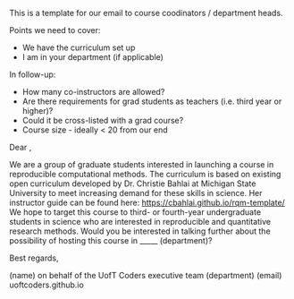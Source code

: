 This is a template for our email to course coodinators / department heads.

Points we need to cover:
* We have the curriculum set up
* I am in your department (if applicable)

In follow-up:
* How many co-instructors are allowed?
* Are there requirements for grad students as teachers (i.e. third year or higher)?
* Could it be cross-listed with a grad course?
* Course size - ideally < 20 from our end

Dear ,

We are a group of graduate students interested in launching a course in reproducible computational methods.
The curriculum is based on existing open curriculum developed by Dr. Christie Bahlai at Michigan State University to meet increasing demand for these skills in science. Her instructor guide can be found here: https://cbahlai.github.io/rqm-template/
We hope to target this course to third- or fourth-year undergraduate students in science who are interested in reproducible and quantitative research methods. 
Would you be interested in talking further about the possibility of hosting this course in _____ (department)?

Best regards,

(name) on behalf of the UofT Coders executive team
(department)
(email)
uoftcoders.github.io
